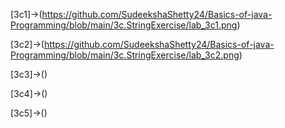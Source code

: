 [3c1]->(https://github.com/SudeekshaShetty24/Basics-of-java-Programming/blob/main/3c.StringExercise/lab_3c1.png)

[3c2]->(https://github.com/SudeekshaShetty24/Basics-of-java-Programming/blob/main/3c.StringExercise/lab_3c2.png)

[3c3]->()

[3c4]->()

[3c5]->()
